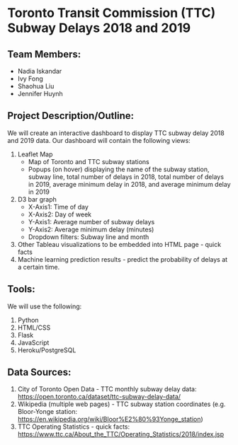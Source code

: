 # Toronto Transit Commission (TTC) Subway Delays 2018 and 2019

## **Team Members:**
- Nadia Iskandar
- Ivy Fong
- Shaohua Liu
- Jennifer Huynh

## **Project Description/Outline:**
We will create an interactive dashboard to display TTC subway delay 2018 and 2019 data. Our dashboard will contain the following views:

1.	Leaflet Map
	- Map of Toronto and TTC subway stations
	- Popups (on hover) displaying the name of the subway station, subway line, total number of delays in 2018, total number of delays in 2019, average minimum delay in 2018, and average minimum delay in 2019
2.	D3 bar graph
	- X-Axis1: Time of day 
	- X-Axis2: Day of week 
	- Y-Axis1: Average number of subway delays 
	- Y-Axis2: Average minimum delay (minutes)
	- Dropdown filters: Subway line and month
3.	Other Tableau visualizations to be embedded into HTML page - quick facts
4. 	Machine learning prediction results - predict the probability of delays at a certain time. 

## **Tools:**
We will use the following:
1. Python
2. HTML/CSS
3. Flask
4. JavaScript
5. Heroku/PostgreSQL

## **Data Sources:**
1.	City of Toronto Open Data - TTC monthly subway delay data: https://open.toronto.ca/dataset/ttc-subway-delay-data/
2.	Wikipedia (multiple web pages) - TTC subway station coordinates (e.g. Bloor-Yonge station: https://en.wikipedia.org/wiki/Bloor%E2%80%93Yonge_station)
3. 	TTC Operating Statistics - quick facts: https://www.ttc.ca/About_the_TTC/Operating_Statistics/2018/index.jsp
